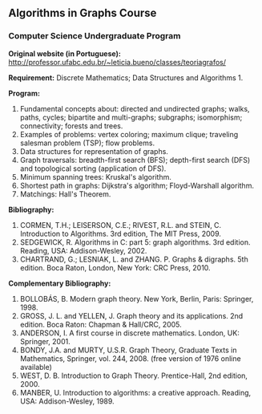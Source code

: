 ## Algorithms in Graphs Course

### Computer Science Undergraduate Program 

**Original website (in Portuguese):** http://professor.ufabc.edu.br/~leticia.bueno/classes/teoriagrafos/

**Requirement:** Discrete Mathematics; Data Structures and Algorithms 1.

**Program:**
1. Fundamental concepts about: directed and undirected graphs; walks, paths, cycles; bipartite and multi-graphs; subgraphs; isomorphism; connectivity; forests and trees.
2. Examples of problems: vertex coloring; maximum clique; traveling salesman problem (TSP); flow problems.
3. Data structures for representation of graphs.
4. Graph traversals: breadth-first search (BFS); depth-first search (DFS) and topological sorting (application of DFS).
5. Minimum spanning trees: Kruskal's algorithm.
6. Shortest path in graphs: Dijkstra's algorithm; Floyd-Warshall algorithm.
7. Matchings: Hall's Theorem.

**Bibliography:**
1. CORMEN, T.H.; LEISERSON, C.E.; RIVEST, R.L. and STEIN, C. Introduction to Algorithms. 3rd edition, The MIT Press, 2009.
2. SEDGEWICK, R. Algorithms in C: part 5: graph algorithms. 3rd edition. Reading, USA: Addison-Wesley, 2002.
3. CHARTRAND, G.; LESNIAK, L. and ZHANG. P. Graphs & digraphs. 5th edition. Boca Raton, London, New York: CRC Press, 2010.

**Complementary Bibliography:**
1. BOLLOBÁS, B. Modern graph theory. New York, Berlin, Paris: Springer, 1998.
2. GROSS, J. L. and YELLEN, J. Graph theory and its applications. 2nd edition. Boca Raton: Chapman & Hall/CRC, 2005.
3. ANDERSON, I. A first course in discrete mathematics. London, UK: Springer, 2001.
4. BONDY, J.A. and MURTY, U.S.R. Graph Theory, Graduate Texts in Mathematics, Springer, vol. 244, 2008. (free version of 1976 online available)
5. WEST, D. B. Introduction to Graph Theory. Prentice-Hall, 2nd edition, 2000.
6. MANBER, U. Introduction to algorithms: a creative approach. Reading, USA: Addison-Wesley, 1989.
